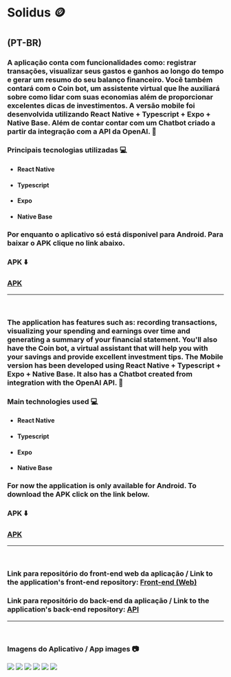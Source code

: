 # Solidus :coin:

## (PT-BR)

### A aplicação conta com funcionalidades como: registrar transações, visualizar seus gastos e ganhos ao longo do tempo e gerar um resumo do seu balanço financeiro. Você também contará com o Coin bot, um assistente virtual que lhe auxiliará sobre como lidar com suas economias além de proporcionar excelentes dicas de investimentos. A versão mobile foi desenvolvida utilizando React Native + Typescript + Expo + Native Base. Além de contar contar com um Chatbot criado a partir da integração com a API da OpenAI. :bookmark_tabs:

### Principais tecnologias utilizadas :computer:

- ####  React Native
- ####  Typescript
- ####  Expo
- ####  Native Base

### Por enquanto o aplicativo só está disponivel para Android. Para baixar o APK clique no link abaixo.

### APK :arrow_down:

### [APK](https://expo.dev/artifacts/eas/tYKAtzqkwSw69u9rPJSpRA.apk)

<hr>
<br>

### The application has features such as: recording transactions, visualizing your spending and earnings over time and generating a summary of your financial statement. You'll also have the Coin bot, a virtual assistant that will help you with your savings and provide excellent investment tips. The Mobile version has been developed using React Native + Typescript + Expo + Native Base. It also has a Chatbot created from integration with the OpenAI API. :bookmark_tabs:

### Main technologies used :computer:

- ####  React Native
- ####  Typescript
- ####  Expo
- ####  Native Base

### For now the application is only available for Android. To download the APK click on the link below.

### APK :arrow_down:

### [APK](https://expo.dev/artifacts/eas/tYKAtzqkwSw69u9rPJSpRA.apk)

<hr>
<br>

### Link para repositório do front-end web da aplicação / Link to the application's front-end repository: [Front-end (Web)](https://github.com/PedroFurlann/solidus)
### Link para repositório do back-end da aplicação / Link to the application's back-end repository: [API](https://github.com/PedroFurlann/APISolidus)

<hr>
<br>

### Imagens do Aplicativo / App images :camera:

<div>
  <img src="https://raw.githubusercontent.com/PedroFurlann/solidusMobile/main/src/assets/Screenshot_1698970345.png?token=GHSAT0AAAAAACHDLQDLEBMF5EVGA4C62TM6ZKGWM3A" />

  <img src="https://raw.githubusercontent.com/PedroFurlann/solidusMobile/main/src/assets/Screenshot_1698970267.png?token=GHSAT0AAAAAACHDLQDLYFBGXZSNDPRTXUYAZKGWNPA" />

  <img src="https://raw.githubusercontent.com/PedroFurlann/solidusMobile/main/src/assets/Screenshot_1698970274.png?token=GHSAT0AAAAAACHDLQDK66PULM55VMIPLIZIZKGWNZQ" />

  <img src="https://raw.githubusercontent.com/PedroFurlann/solidusMobile/main/src/assets/Screenshot_1698970295.png?token=GHSAT0AAAAAACHDLQDLXHNQIALYXK6W5WNUZKGWOPA" />

  <img src="https://raw.githubusercontent.com/PedroFurlann/solidusMobile/main/src/assets/Screenshot_1698970309.png?token=GHSAT0AAAAAACHDLQDKGUSJXNE5LOU3RUZQZKGWOWA" />

  <img src="https://raw.githubusercontent.com/PedroFurlann/solidusMobile/main/src/assets/Screenshot_1698970285.png?token=GHSAT0AAAAAACHDLQDL5BNOLL6EEJSEI7KQZKGWPLA" />

</div>